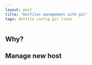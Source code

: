 ```yaml
---
layout: post
title: "Dotfiles management with git"
tags: dotfile config git linux
---
```


## Why?

## Manage new host
